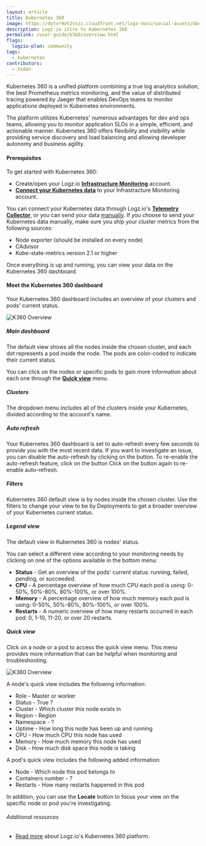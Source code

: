 ```yaml
---
layout: article
title: Kubernetes 360
image: https://dytvr9ot2sszz.cloudfront.net/logz-docs/social-assets/docs-social.jpg
description: Logz.io intro to Kubernetes 360
permalink: /user-guide/k360/overview.html
flags:
  logzio-plan: community
tags:
  - kubernetes
contributors:
  - hidan
---
```


Kubernetes 360 is a unified platform combining a true log analytics solution, the best Prometheus metrics monitoring, and the value of distributed tracing powered by Jaeger that enables DevOps teams to monitor applications deployed in Kubernetes environments.

The platform utilizes Kubernetes' numerous advantages for dev and ops teams, allowing you to monitor application SLOs in a simple, efficient, and actionable manner. Kubernetes 360 offers flexibility and visibility while providing service discovery and load balancing and allowing developer autonomy and business agility.

#### Prerequisites

To get started with Kubernetes 360:

* Create/open your Logz.io **[Infrastructure Monitoring](https://app.logz.io/#/dashboard/metrics)** account.
* **[Connect your Kubernetes data](https://app.logz.io/#/dashboard/send-your-data/agent/new)** to your Infrastracture Monitoring account.

You can connect your Kubernetes data through Logz.io's **[Telemetry Collector](https://app.logz.io/#/dashboard/send-your-data/agent/new)**, or you can send your data [manually](https://app.logz.io/#/dashboard/send-your-data/collection?tag=all&collection=prometheus-sources). If you choose to send your Kubernetes data manually, make sure you ship your cluster metrics from the following sources:

* Node exporter (should be installed on every node)
* CAdvisor
* Kube-state-metrics version 2.1 or higher

Once everything is up and running, you can view your data on the Kubernetes 360 dashboard.

#### Meet the Kubernetes 360 dashboard

Your Kubernetes 360 dashboard includes an overview of your clusters and pods' current status.

![K360 Overview](https://dytvr9ot2sszz.cloudfront.net/logz-docs/k360/k360-main-numbers.png)

<div class="tasklist">

##### Main dashboard

The default view shows all the nodes inside the chosen cluster, and each dot represents a pod inside the node. The pods are color-coded to indicate their current status.

You can click on the nodes or specific pods to gain more information about each one through the **[Quick view]()** menu. 

##### Clusters

The dropdown menu includes all of the clusters inside your Kubernetes, divided according to the account's name.

##### Auto refresh

Your Kubernetes 360 dashboard is set to auto-refresh every few seconds to provide you with the most recent data. If you want to investigate an issue, you can disable the auto-refresh by clicking on the button. To re-enable the auto-refresh feature, click on the button Click on the button again to re-enable auto-refresh.

##### Filters

Kubernetes 360 default view is by nodes inside the chosen cluster. Use the filters to change your view to be by Deployments to get a broader overview of your Kubernetes current status.

##### Legend view

The default view in Kubernetes 360 is nodes' status.

You can select a different view according to your monitoring needs by clicking on one of the options available in the bottom menu:

* **Status** - Get an overview of the pods' current status: running, failed, pending, or succeeded.
* **CPU** - A percentage overview of how much CPU each pod is using: 0-50%, 50%-80%, 80%-100%, or over 100%.
* **Memory** - A percentage overview of how much memory each pod is using: 0-50%, 50%-80%, 80%-100%, or over 100%.
* **Restarts** - A numeric overview of how many restarts occurred in each pod: 0, 1-10, 11-20, or over 20 restarts.


##### Quick view

Click on a node or a pod to access the quick view menu. This menu provides more information that can be helpful when monitoring and troubleshooting.

![K360 Overview](https://dytvr9ot2sszz.cloudfront.net/logz-docs/k360/quick-view.png)

A node's quick view includes the following information:

* Role - Master or worker
* Status - True ?
* Cluster - Which cluster this node exists in
* Region - Region
* Namespace - ?
* Uptime - How long this node has been up and running
* CPU - How much CPU this node has used
* Memory - How much memory this node has used
* Disk - How much disk space this node is taking

A pod's quick view includes the following added information:

* Node - Which node this pod belongs to
* Containers number - ?
* Restarts - How many restarts happened in this pod


In addition, you can use the **Locate** button to focus your view on the specific node or pod you're investigating. 


</div>


###### Additional resources

* [Read more](https://logz.io/blog/unified-observability-kubernetes-360/) about Logz.io's Kubernetes 360 platform.